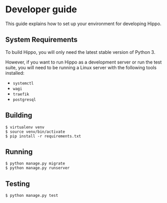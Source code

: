 # Developer guide

This guide explains how to set up your environment for developing Hippo.

## System Requirements

To build Hippo, you will only need the latest stable version of Python 3.

However, if you want to run Hippo as a development server or run the test suite,
you will need to be running a Linux server with the following tools installed:

- `systemctl`
- `wagi`
- `traefik`
- `postgresql`

## Building

```console
$ virtualenv venv
$ source venv/bin/activate
$ pip install -r requirements.txt
```

## Running

```console
$ python manage.py migrate
$ python manage.py runserver
```

## Testing

```console
$ python manage.py test
```
